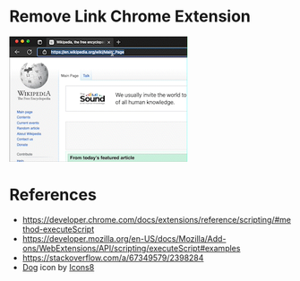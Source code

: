 # Remove Link Chrome Extension
![demo animation](images/preview.gif)

# References
- https://developer.chrome.com/docs/extensions/reference/scripting/#method-executeScript
- https://developer.mozilla.org/en-US/docs/Mozilla/Add-ons/WebExtensions/API/scripting/executeScript#examples
- https://stackoverflow.com/a/67349579/2398284
- [Dog](https://icons8.com/icon/0a2iDhATuetO/dog) icon by [Icons8](https://icons8.com/)